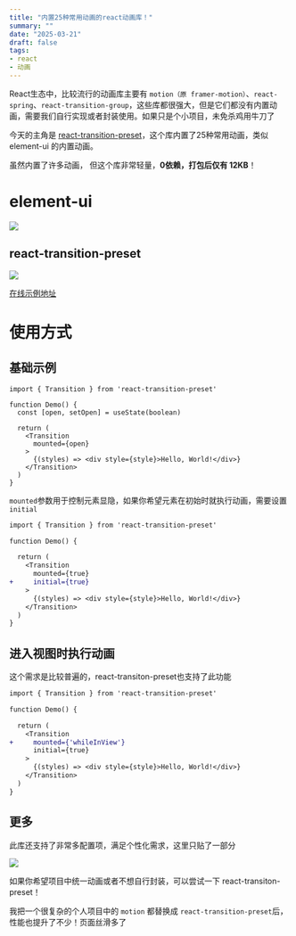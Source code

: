 ```yaml
---
title: "内置25种常用动画的react动画库！"
summary: ""
date: "2025-03-21"
draft: false
tags:
- react
- 动画
---
```



React生态中，比较流行的动画库主要有 `motion（原 framer-motion）`、`react-spring`、`react-transition-group`，这些库都很强大，但是它们都没有内置动画，需要我们自行实现或者封装使用。如果只是个小项目，未免杀鸡用牛刀了

今天的主角是 [react-transition-preset](https://github.com/hemengke1997/react-transition-preset)，这个库内置了25种常用动画，类似 element-ui 的内置动画。

虽然内置了许多动画， 但这个库非常轻量，**0依赖，打包后仅有 12KB**！

# element-ui
![](https://cdn.nlark.com/yuque/0/2025/png/1447731/1742548667855-1cfaff79-04c9-48af-a831-a6319e222f3a.png)

## react-transition-preset
![](https://cdn.nlark.com/yuque/0/2025/gif/1447731/1742550111349-f7fac38b-c70e-4375-8713-43ca7278d4a0.gif)

[在线示例地址](https://hemengke1997.github.io/react-transition-preset/)

# 使用方式
## 基础示例
```tsx
import { Transition } from 'react-transition-preset'

function Demo() {
  const [open, setOpen] = useState(boolean)
  
  return (
    <Transition
      mounted={open}
    >
      {(styles) => <div style={style}>Hello, World!</div>}
    </Transition>
  )
}
```

`mounted`参数用于控制元素显隐，如果你希望元素在初始时就执行动画，需要设置 `initial`

```diff
import { Transition } from 'react-transition-preset'

function Demo() {

  return (
    <Transition
      mounted={true}
+     initial={true}
    >
      {(styles) => <div style={style}>Hello, World!</div>}
    </Transition>
  )
}
```

## 进入视图时执行动画
这个需求是比较普遍的，react-transiton-preset也支持了此功能

```diff
import { Transition } from 'react-transition-preset'

function Demo() {

  return (
    <Transition
+     mounted={'whileInView'}
      initial={true}
    >
      {(styles) => <div style={style}>Hello, World!</div>}
    </Transition>
  )
}
```

## 更多
此库还支持了非常多配置项，满足个性化需求，这里只贴了一部分

![](https://cdn.nlark.com/yuque/0/2025/png/1447731/1742549641665-12007d83-6ad7-46ee-8247-29b60e1fef5b.png)



如果你希望项目中统一动画或者不想自行封装，可以尝试一下 react-transiton-preset！

我把一个很复杂的个人项目中的 `motion` 都替换成 `react-transition-preset`后，性能也提升了不少！页面丝滑多了

